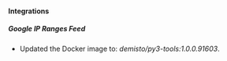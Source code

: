 #### Integrations
##### Google IP Ranges Feed
- Updated the Docker image to: *demisto/py3-tools:1.0.0.91603*.

